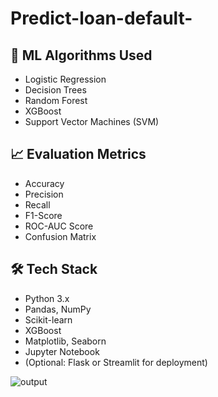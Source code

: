 # Predict-loan-default-

## 🧠 ML Algorithms Used

- Logistic Regression
- Decision Trees
- Random Forest
- XGBoost
- Support Vector Machines (SVM)

## 📈 Evaluation Metrics

- Accuracy
- Precision
- Recall
- F1-Score
- ROC-AUC Score
- Confusion Matrix

## 🛠️ Tech Stack

- Python 3.x
- Pandas, NumPy
- Scikit-learn
- XGBoost
- Matplotlib, Seaborn
- Jupyter Notebook
- (Optional: Flask or Streamlit for deployment)

![output](https://github.com/user-attachments/assets/449a2a07-0f7b-4eae-8445-60e15756b8c6)


